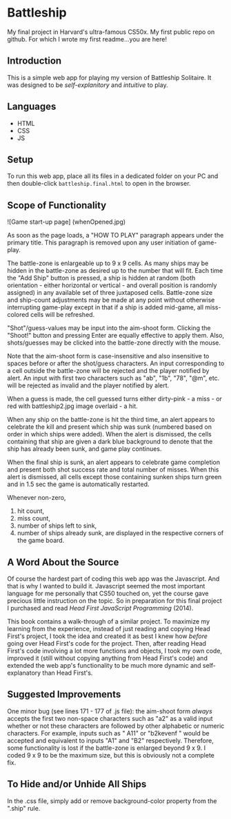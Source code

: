 # Battleship

My final project in Harvard's ultra-famous CS50x. 
My first public repo on github.
For which I wrote my first readme...you are here!

## Introduction

This is a simple web app for playing my version of Battleship Solitaire. It was designed to be *self-explanitory* and *intuitive* to play. 

## Languages 

- HTML 
- CSS 
- JS

## Setup

To run this web app, place all its files in a dedicated folder on your PC and then double-click `battleship.final.html` to open in the browser.

## Scope of Functionality

![Game start-up page] (whenOpened.jpg)

As soon as the page loads, a "HOW TO PLAY" paragraph appears under the primary title. This paragraph is removed upon any user initiation of game-play. 

The battle-zone is enlargeable up to 9 x 9 cells. As many ships may be hidden in the battle-zone as desired up to the number that will fit. Each time the "Add Ship" button is pressed, a ship is hidden at random (both orientation - either horizontal or vertical - and overall position is randomly assigned) in any available set of three juxtaposed cells. Battle-zone size and ship-count adjustments may be made at any point without otherwise interrupting game-play except in that if a ship is added mid-game, all miss-colored cells will be refreshed. 

"Shot"/guess-values may be input into the aim-shoot form. Clicking the "Shoot!" button and pressing Enter are equally effective to apply them. Also, shots/guesses may be clicked into the battle-zone directly with the mouse. 

Note that the aim-shoot form is case-insensitive and also insensitive to spaces before or after the shot/guess characters. An input corresponding to a cell outside the battle-zone will be rejected and the player notified by alert. An input with first two characters such as "ab", "1b", "78", "@m", etc. will be rejected as invalid and the player notified by alert. 

When a guess is made, the cell guessed turns either dirty-pink - a miss - or red with battleship2.jpg image overlaid - a hit. 

When any ship on the battle-zone is hit the third time, an alert appears to celebrate the kill and present which ship was sunk (numbered based on order in which ships were added). When the alert is dismissed, the cells containing that ship are given a dark blue background to denote that the ship has already been sunk, and game play continues.

When the final ship is sunk, an alert appears to celebrate game completion and present both shot success rate and total number of misses. When this alert is dismissed, all cells except those containing sunken ships turn green and in 1.5 sec the game is automatically restarted.

Whenever non-zero, 
1. hit count, 
2. miss count, 
3. number of ships left to sink,  
4. number of ships already sunk, 
are displayed in the respective corners of the game board. 

## A Word About the Source

Of course the hardest part of coding this web app was the Javascript. And that is why I wanted to build it. Javascript seemed the most important language for me personally that CS50 touched on, yet the course gave precious little instruction on the topic. So in preparation for this final project I purchased and read *Head First JavaScript Programming* (2014). 

This book contains a walk-through of a similar project. To maximize my learning from the experience, instead of just reading and copying Head First's project, I took the idea and created it as best I knew how *before* going over Head First's code for the project. Then, after reading Head First's code involving a lot more functions and objects, I took my own code, improved it (still without copying anything from Head First's code) and extended the web app's functionality to be much more dynamic and self-explanatory than Head First's.

## Suggested Improvements

One minor bug (see lines 171 - 177 of .js file): the aim-shoot form *always* accepts the first two non-space characters such as "a2" as a valid input whether or not these characters are followed by other alphabetic or numeric characters. For example, inputs such as "  A11" or "b2kevenf  " would be accepted and equivalent to inputs "A1" and "B2" respectively. Therefore, some functionality is lost if the battle-zone is enlarged beyond 9 x 9. I coded 9 x 9 to be the maximum size, but this is obviously not a complete fix. 

## To Hide and/or Unhide All Ships

In the .css file, simply add or remove background-color property from the ".ship" rule.
